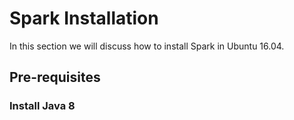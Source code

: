 # Spark Installation 

In this section we will discuss how to install Spark in Ubuntu 16.04.


## Pre-requisites

### Install Java 8
